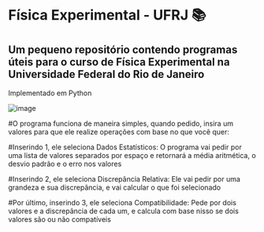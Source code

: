 # Física Experimental - UFRJ :books:

## Um pequeno repositório contendo programas úteis para o curso de Física Experimental na Universidade Federal do Rio de Janeiro
Implementado em Python 

![image](https://user-images.githubusercontent.com/65928455/127167194-eb4ba8c3-fa1e-45f0-8aa8-d4544357b558.png)

#O programa funciona de maneira simples, quando pedido, insira um valores para que ele realize operações com base no que você quer:

#Inserindo 1, ele seleciona Dados Estatísticos:
O programa vai pedir por uma lista de valores separados por espaço e retornará a média aritmética, o desvio padrão e o erro nos valores

#Inserindo 2, ele seleciona Discrepância Relativa:
Ele vai pedir por uma grandeza e sua discrepância, e vai calcular o que foi selecionado

#Por último, inserindo 3, ele seleciona Compatibilidade:
Pede por dois valores e a discrepância de cada um, e calcula com base nisso se dois valores são ou não compatíveis
